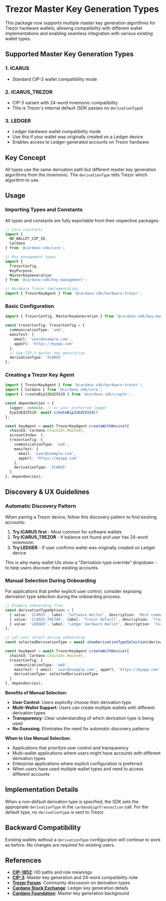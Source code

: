 # Trezor Master Key Generation Types

This package now supports multiple master key generation algorithms for Trezor hardware wallets, allowing compatibility with different wallet implementations and enabling seamless integration with various existing wallet types.

## Supported Master Key Generation Types

### 1. ICARUS
- Standard CIP-3 wallet compatibility mode

### 2. ICARUS_TREZOR
- CIP-3 variant with 24-word mnemonic compatibility
- This is Trezor's internal default (SDK passes no `derivationType`)

### 3. LEDGER
- Ledger hardware wallet compatibility mode
- Use this if your wallet was originally created on a Ledger device
- Enables access to Ledger-generated accounts on Trezor hardware

## Key Concept

All types use the same derivation path but different master key generation algorithms from the mnemonic. The `derivationType` tells Trezor which algorithm to use.

## Usage

### Importing Types and Constants

All types and constants are fully exportable from their respective packages:

```typescript
// Core constants
import {
  HD_WALLET_CIP_ID,
  Cardano
} from '@cardano-sdk/core';

// Key management types
import {
  TrezorConfig,
  KeyPurpose,
  MasterKeyGeneration
} from '@cardano-sdk/key-management';

// Hardware Trezor implementation
import { TrezorKeyAgent } from '@cardano-sdk/hardware-trezor';
```



### Basic Configuration

```typescript
import { TrezorConfig, MasterKeyGeneration } from '@cardano-sdk/key-management';

const trezorConfig: TrezorConfig = {
  communicationType: 'web',
  manifest: {
    email: 'user@example.com',
    appUrl: 'https://myapp.com'
  },
  // Use CIP-3 master key generation
  derivationType: 'ICARUS'
};
```



### Creating a Trezor Key Agent

```typescript
import { TrezorKeyAgent } from '@cardano-sdk/hardware-trezor';
import { Cardano } from '@cardano-sdk/core';
import { createBip32Ed25519 } from '@cardano-sdk/crypto';

const dependencies = {
  logger: console, // or your preferred logger
  bip32Ed25519: await createBip32Ed25519()
};

const keyAgent = await TrezorKeyAgent.createWithDevice({
  chainId: Cardano.ChainIds.Mainnet,
  accountIndex: 0,
  trezorConfig: {
    communicationType: 'web',
    manifest: {
      email: 'user@example.com',
      appUrl: 'https://myapp.com'
    },
    derivationType: 'ICARUS'
  }
}, dependencies);
```



## Discovery & UX Guidelines

### Automatic Discovery Pattern

When pairing a Trezor device, follow this discovery pattern to find existing accounts:

1. **Try ICARUS first** - Most common for software wallets
2. **Try ICARUS_TREZOR** - If balance not found and user has 24-word mnemonic
3. **Try LEDGER** - If user confirms wallet was originally created on Ledger device

This is why many wallet UIs show a "Derivation type override" dropdown - to help users discover their existing accounts.

### Manual Selection During Onboarding

For applications that prefer explicit user control, consider exposing derivation type selection during the onboarding process:

```typescript
// Example onboarding flow
const derivationTypeOptions = [
  { value: 'ICARUS', label: 'Software Wallet', description: 'Most common for wallets created with software applications' },
  { value: 'ICARUS_TREZOR', label: 'Trezor Default', description: 'Trezor\'s internal default (24-word mnemonic compatible)' },
  { value: 'LEDGER', label: 'Ledger Hardware Wallet', description: 'For wallets originally created on Ledger devices' }
];

// Let user select during onboarding
const selectedDerivationType = await showDerivationTypeSelection(derivationTypeOptions);

const keyAgent = await TrezorKeyAgent.createWithDevice({
  chainId: Cardano.ChainIds.Mainnet,
  trezorConfig: {
    communicationType: 'web',
    manifest: { email: 'user@example.com', appUrl: 'https://myapp.com' },
    derivationType: selectedDerivationType
  }
}, dependencies);
```

**Benefits of Manual Selection:**
- **User Control**: Users explicitly choose their derivation type
- **Multi-Wallet Support**: Users can create multiple wallets with different derivation types
- **Transparency**: Clear understanding of which derivation type is being used
- **No Guessing**: Eliminates the need for automatic discovery patterns

**When to Use Manual Selection:**
- Applications that prioritize user control and transparency
- Multi-wallet applications where users might have accounts with different derivation types
- Enterprise applications where explicit configuration is preferred
- When users have used multiple wallet types and need to access different accounts

## Implementation Details

When a non-default derivation type is specified, the SDK sets the appropriate `derivationType` in the `cardanoSignTransaction` call. For the default type, no `derivationType` is sent to Trezor.

## Backward Compatibility

Existing wallets without a `derivationType` configuration will continue to work as before. No changes are required for existing users.



## References

- **[CIP-1852](https://cips.cardano.org/cip/CIP-1852)**: HD paths and role meanings
- **[CIP-3](https://cips.cardano.org/cip/CIP-3)**: Master key generation and 24-word compatibility note
- **[Trezor Forum](https://forum.trezor.io/t/cardano-ada-transaction-signing-error/10466)**: Community discussion on derivation types
- **[Cardano Stack Exchange](https://cardano.stackexchange.com/questions/5977/how-does-ledger-generate-the-public-keys)**: Ledger key generation details
- **[Cardano Foundation](https://cardano-foundation.github.io/cardano-wallet/concepts/master-key-generation)**: Master key generation background
